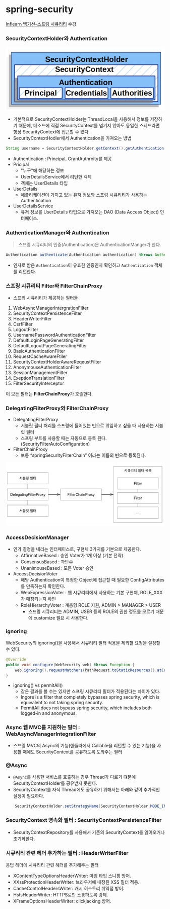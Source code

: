 # spring-security

[Inflearn 백기선-스프링 시큐리티](https://www.inflearn.com/course/%EB%B0%B1%EA%B8%B0%EC%84%A0-%EC%8A%A4%ED%94%84%EB%A7%81-%EC%8B%9C%ED%81%90%EB%A6%AC%ED%8B%B0/) 수강 

### SecurityContextHolder와 Authentication
![security-context-holder](src/main/resources/static/img/security-context-holder.png)
- 기본적으로 SecurityContextHolder는 ThreadLocal을 사용해서 정보를 저장하기 때문에, 메소드에 직접 SecurityContext를 넘기지 않아도 동일한 스레드라면 항상 SecurityContext에 접근할 수 있다.
- SecurityContextHodler에서 Authentication을 가져오는 방법
```java
String username = SecurityContextHolder.getContext().getAuthentication();
```
- Authentication : Principal, GrantAuthroity를 제공
- Pricipal
  - "누구"에 해당하는 정보
  - UserDetailsService에서 리턴한 객체
  - 객체는 UserDetails 타입
- UserDetails
  - 애플리케이션이 가지고 있는 유저 정보와 스프링 시큐리티가 사용하는 Authentication
- UserDetailsService
  - 유저 정보를 UserDetails 타입으로 가져오는 DAO (Data Access Object) 인터페이스.


### AuthenticationManager와 Authentication
> 스프링 시큐리티의 인증(Authentication)은 AuthenticationManger가 한다.

```java
Authentication authenticate(Authentication authentication) throws AuthenticationException;
```
- 인자로 받은 `Authentication`이 유효한 인증인지 확인하고 `Authentication` 객체를 리턴한다.

### 스프링 시큐리티 Filter와 FilterChainProxy
- 스프리 시큐리티가 제공하는 필터들
1. WebAsyncManagerIntergrationFilter
2. SecurityContextPersistenceFilter
3. HeaderWriterFilter
4. CsrfFilter
5. LogoutFilter
6. UsernamePasswordAuthenticationFilter 
7. DefaultLoginPageGeneratingFilter
8. DefaultLogoutPageGeneratingFilter
9. BasicAuthenticationFilter
10. RequestCacheAwareFtiler
11. SecurityContextHolderAwareReqeustFilter 
12. AnonymouseAuthenticationFilter
13. SessionManagementFilter 
14. ExeptionTranslationFilter 
15. FilterSecurityInterceptor

이 모든 필터는 **FilterChainProxy**가 호출한다.

### DelegatingFilterProxy와 FilterChainProxy
- DelegatingFilterProxy
  - 서블릿 필터 처리를 스프링에 들어있는 빈으로 위임하고 싶을 때 사용하는 서블릿 필터
  - 스프링 부트를 사용할 때는 자동으로 등록 된다. (SecurityFilterAutoConfiguration)
- FilterChainProxy
  - 보통 “springSecurityFilterChain” 이라는 이름의 빈으로 등록된다.

![filter-chain-proxy](src/main/resources/static/img/delegaing-filter-proxy.png)

### AccessDecisionManager
- 인가 결정을 내리는 인터페이스로, 구현체 3가지를 기본으로 제공한다.
  - AffirmativeBased : 승인 Voter가 1개 이상 (기본 전략)
  - ConsensusBased : 과반수
  - UnanimouseBased : 모든 Voter 승인
- AccessDecisionVoter
  - 해당 Authentication이 특정한 Object에 접근할 때 필요한 ConfigAttributes를 만족하는지 확인한다.
  - WebExpressionVoter : 웹 시큐리티에서 사용하는 기본 구현체, ROLE_XXX 가 매칭되는지 확인
  - RoleHierarchyVoter : 계층형 ROLE 지원, ADMIN > MANAGER > USER
    - 스프링 시큐리티는 ADMIN, USER 등의 ROLE의 권한 정도를 모르기 때문에 customize 필요 시 사용한다.

### ignoring
WebSecurity의 ignoring()을 사용해서 시큐리티 필터 적용을 제외할 요청을 설정할 수 있다.
```java
@Override
public void configure(WebSecurity web) throws Exception {
    web.ignoring().requestMatchers(PathRequest.toStaticResources().atCommonLocations());
}
```
- ignoring() vs permitAll()
  - 같은 결과를 볼 수는 있지만 스프링 시큐리티 필터가 적용된다는 차이가 있다.
  - Ingore is a filter that completely bypasses spring security, which is equivalent to not taking spring security.
  - PermitAll does not bypass spring security, which includes both logged-in and anonymous.

### Async 웹 MVC를 지원하는 필터 : WebAsyncManagerIntegrationFilter
- 스프링 MVC의 Async의 기능(핸들러에서 Callable을 리턴할 수 있는 기능)을 사용할 때에도 SecurityContext를 공유하도록 도와주는 필터

### @Async
- `@Async`를 사용한 서비스를 호출하는 경우 Thread가 다르기 떄문에 SecurityContextHolder를 공유받지 못한다.
- SecurityContext를 자식 Thread에도 공유하기 위해서는 아래와 같이 추가적인 설정이 필요하다.
```java
    SecurityContextHolder.setStrategyName(SecurityContextHolder.MODE_INHERITABLETHREADLOCAL);
```

### SecurityContext 영속화 필터 : SecurityContextPersistenceFilter
- SecurityContextRepository를 사용해서 기존의 SecurityContext를 읽어오거나 초기화한다.

### 시큐리티 관련 헤더 추가하는 필터 : HeaderWriterFilter
응답 헤더에 시큐리티 관련 헤더를 추가해주는 필터
- XContentTypeOptionsHeaderWriter: 마임 타입 스니핑 방어.
- XXssProtectionHeaderWriter: 브라우저에 내장된 XSS 필터 적용.
- CacheControlHeadersWriter: 캐시 히스토리 취약점 방어. 
- HstsHeaderWriter: HTTPS로만 소통하도록 강제.
- XFrameOptionsHeaderWriter: clickjacking 방어.
